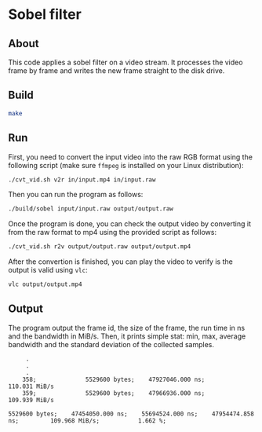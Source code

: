 # Sobel filter

## About

This code applies a sobel filter on a video stream.
It processes the video frame by frame and writes the new frame straight to the disk drive.

## Build

```sh
make
```

## Run
First, you need to convert the input video into the raw RGB format using the following script (make sure `ffmpeg` is installed on your Linux distribution):
```sh
./cvt_vid.sh v2r in/input.mp4 in/input.raw
```
Then you can run the program as follows:
```sh
./build/sobel input/input.raw output/output.raw
```

Once the program is done, you can check the output video by converting it from the raw format to mp4 using the provided script as follows:
```sh
./cvt_vid.sh r2v output/output.raw output/output.mp4
```

After the convertion is finished, you can play the video to verify is the output is valid using `vlc`:
```sh
vlc output/output.mp4 
```

## Output
The program output the frame id, the size of the frame, the run time in ns and the bandwidth in MiB/s.
Then, it prints simple stat: min, max, average bandwidth and the standard deviation of the collected samples.
```
     .
     .
     .
    358;              5529600 bytes;    47927046.000 ns;         110.031 MiB/s
    359;              5529600 bytes;    47966936.000 ns;         109.939 MiB/s

5529600 bytes;    47454050.000 ns;    55694524.000 ns;    47954474.858 ns;         109.968 MiB/s;           1.662 %;
```
